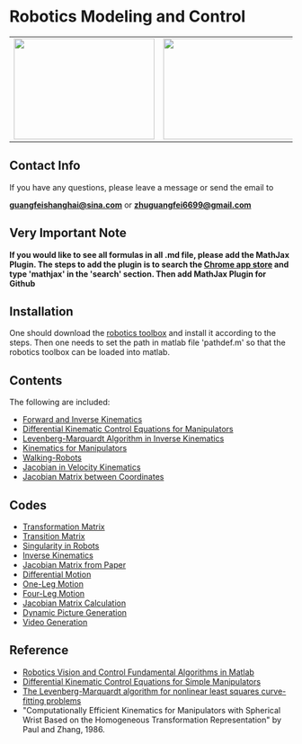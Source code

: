 # Robotics Modeling and Control

<table>
  <tr>
    <td><img src="img/one_leg_motion.gif?raw=true" height="180px" width="250px"></td>
    <td><img src="img/2_four_legs_motion.gif?raw=true" height="180px" width="250px"></td>
  </tr>
</table>

## Contact Info
If you have any questions, please leave a message or send the email to 

**guangfeishanghai@sina.com** or **zhuguangfei6699@gmail.com**

## Very Important Note

**If you would like to see all formulas in all .md file, please add the MathJax Plugin. The steps to add the plugin is to search the [Chrome app store](https://chrome.google.com/webstore/category/extensions) and type 'mathjax' in the 'search' section. Then add MathJax Plugin for Github**

## Installation

One should download the [robotics toolbox](https://github.com/petercorke/robotics-toolbox-matlab) and install it according to the steps. Then one needs to set the path in matlab file 'pathdef.m' so that the robotics toolbox can be loaded into matlab.

## Contents

The following are included:

- [Forward and Inverse Kinematics](https://github.com/colin-zgf/Robotics-Modeling-and-Control/blob/master/Forward_and_Inverse_Kinematics.md)
- [Differential Kinematic Control Equations for Manipulators](https://github.com/colin-zgf/Robotics-Modeling-and-Control/blob/master/Differential_Kinematic_Control_Equations_for_Manipulators.md)
- [Levenberg-Marquardt Algorithm in Inverse Kinematics](https://github.com/colin-zgf/Robotics-Modeling-and-Control/blob/master/Levenberg-Marquardt_Algorithm_in_Inverse_Kinematics.md)
- [Kinematics for Manipulators](https://github.com/colin-zgf/Robotics-Modeling-and-Control/blob/master/Kinematics_for_Manipulators%20_with_Spherical_Wrist.md)
- [Walking-Robots](https://github.com/colin-zgf/Robotics-Modeling-and-Control/blob/master/Walking_Robots.md)
- [Jacobian in Velocity Kinematics](https://github.com/colin-zgf/Robotics-Modeling-and-Control/blob/master/Jacobian_in_Velocity_Kinematics.md)
- [Jacobian Matrix between Coordinates](https://github.com/colin-zgf/Robotics-Modeling-and-Control/blob/master/Jacobian_Matrix_between_Coordinates.md)

## Codes

- [Transformation Matrix](https://github.com/colin-zgf/Robotics-Modeling-and-Control/blob/master/code/transformationMatrix.m)
- [Transition Matrix](https://github.com/colin-zgf/Robotics-Modeling-and-Control/blob/master/code/transitionMatrix.m)
- [Singularity in Robots](https://github.com/colin-zgf/Robotics-Modeling-and-Control/blob/master/code/Singularity.m)
- [Inverse Kinematics](https://github.com/colin-zgf/Robotics-Modeling-and-Control/blob/master/code/test_inverse_kinematics.m)
- [Jacobian Matrix from Paper](https://github.com/colin-zgf/Robotics-Modeling-and-Control/blob/master/code/test_jacobe.m)
- [Differential Motion](https://github.com/colin-zgf/Robotics-Modeling-and-Control/blob/master/code/test_tr2delta.m)
- [One-Leg Motion](https://github.com/colin-zgf/Robotics-Modeling-and-Control/blob/master/code/SImpleWalkingRobot.m)
- [Four-Leg Motion](https://github.com/colin-zgf/Robotics-Modeling-and-Control/blob/master/code/MotionOfFourLegs.m)
- [Jacobian Matrix Calculation](https://github.com/colin-zgf/Robotics-Modeling-and-Control/blob/master/code/jacobian_matrix.m)
- [Dynamic Picture Generation](https://github.com/colin-zgf/Robotics-Modeling-and-Control/blob/master/code/tool_dynamic_gif.m)
- [Video Generation](https://github.com/colin-zgf/Robotics-Modeling-and-Control/blob/master/code/tool_generate_video.m)

## Reference
- [Robotics Vision and Control Fundamental Algorithms in Matlab](https://github.com/ErlangZ/Ebooks/blob/master/Robotics%2C%20vision%20and%20control%20fundamental%20algorithms%20in%20MATLAB%26amp%3Breg%3B.pdf)
- [Differential Kinematic Control Equations for Simple Manipulators](https://ieeexplore.ieee.org/stamp/stamp.jsp?arnumber=4308714)
- [The Levenberg-Marquardt algorithm for nonlinear least squares curve-fitting problems](http://people.duke.edu/~hpgavin/ce281/lm.pdf)
- "Computationally Efficient Kinematics for Manipulators with Spherical Wrist Based on the Homogeneous Transformation Representation" by Paul and Zhang, 1986.

